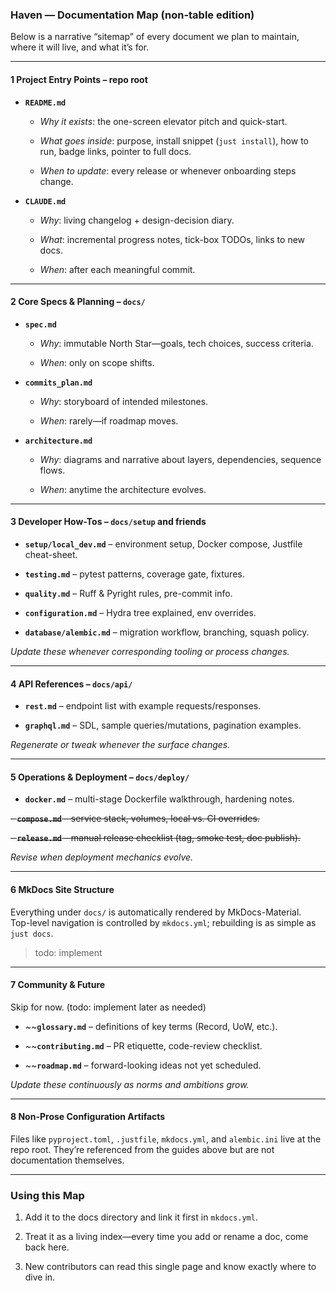 ### Haven — Documentation Map (non-table edition)

Below is a narrative “sitemap” of every document we plan to maintain, where it will live, and what it’s for.  

---

#### 1 Project Entry Points – repo root

- **`README.md`**
    
    - _Why it exists_: the one-screen elevator pitch and quick-start.
        
    - _What goes inside_: purpose, install snippet (`just install`), how to run, badge links, pointer to full docs.
        
    - _When to update_: every release or whenever onboarding steps change.
        
- **`CLAUDE.md`**
    
    - _Why_: living changelog + design-decision diary.
        
    - _What_: incremental progress notes, tick-box TODOs, links to new docs.
        
    - _When_: after each meaningful commit.
        

---

#### 2 Core Specs & Planning – `docs/`

- **`spec.md`**
    
    - _Why_: immutable North Star—goals, tech choices, success criteria.
        
    - _When_: only on scope shifts.
        
- **`commits_plan.md`**
    
    - _Why_: storyboard of intended milestones.
        
    - _When_: rarely—if roadmap moves.
        
- **`architecture.md`**
    
    - _Why_: diagrams and narrative about layers, dependencies, sequence flows.
        
    - _When_: anytime the architecture evolves.
        

---

#### 3 Developer How-Tos – `docs/setup` and friends

- **`setup/local_dev.md`** – environment setup, Docker compose, Justfile cheat-sheet.
    
- **`testing.md`** – pytest patterns, coverage gate, fixtures.
    
- **`quality.md`** – Ruff & Pyright rules, pre-commit info.
    
- **`configuration.md`** – Hydra tree explained, env overrides.
    
- **`database/alembic.md`** – migration workflow, branching, squash policy.
    

_Update these whenever corresponding tooling or process changes._

---

#### 4 API References – `docs/api/`

- **`rest.md`** – endpoint list with example requests/responses.
    
- **`graphql.md`** – SDL, sample queries/mutations, pagination examples.
    

_Regenerate or tweak whenever the surface changes._

---

#### 5 Operations & Deployment – `docs/deploy/`

- **`docker.md`** – multi-stage Dockerfile walkthrough, hardening notes.
    
~~- **`compose.md`** – service stack, volumes, local vs. CI overrides.~~
    
~~- **`release.md`** – manual release checklist (tag, smoke test, doc publish).~~
    

_Revise when deployment mechanics evolve._

---

#### 6 MkDocs Site Structure

Everything under `docs/` is automatically rendered by MkDocs-Material.  
Top-level navigation is controlled by `mkdocs.yml`; rebuilding is as simple as `just docs`.
> todo: implement

---

#### 7 Community & Future 

Skip for now.
(todo: implement later as needed)
- ~~**`glossary.md`** – definitions of key terms (Record, UoW, etc.).
    
- ~~**`contributing.md`** – PR etiquette, code-review checklist.
    
- ~~**`roadmap.md`** – forward-looking ideas not yet scheduled.
    

_Update these continuously as norms and ambitions grow._

---

#### 8 Non-Prose Configuration Artifacts

Files like `pyproject.toml`, `.justfile`, `mkdocs.yml`, and `alembic.ini` live at the repo root. They’re referenced from the guides above but are not documentation themselves.

---

### Using this Map

1. Add it to the docs directory and link it first in `mkdocs.yml`.
    
2. Treat it as a living index—every time you add or rename a doc, come back here.
    
3. New contributors can read this single page and know exactly where to dive in.